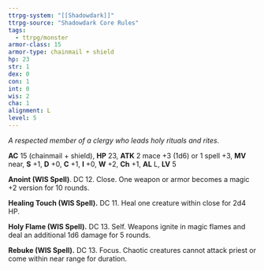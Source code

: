 ```yaml
---
ttrpg-system: "[[Shadowdark]]"
ttrpg-source: "Shadowdark Core Rules"
tags:
  - ttrpg/monster
armor-class: 15
armor-type: chainmail + shield
hp: 23
str: 1
dex: 0
con: 1
int: 0
wis: 2
cha: 1
alignment: L
level: 5
---
```


_A respected member of a clergy who leads holy rituals and rites._

**AC** 15 (chainmail + shield), **HP** 23, **ATK** 2 mace +3 (1d6) or 1 spell +3, **MV** near, **S** +1, **D** +0, **C** +1, **I** +0, **W** +2, **Ch** +1, **AL** L, **LV** 5

**Anoint (WIS Spell)**. DC 12. Close. One weapon or armor becomes a magic +2 version for 10 rounds. 

**Healing Touch (WIS Spell).** DC 11. Heal one creature within close for 2d4 HP. 

**Holy Flame (WIS Spell).** DC 13. Self. Weapons ignite in magic flames and deal an additional 1d6 damage for 5 rounds. 

**Rebuke (WIS Spell).** DC 13. Focus. Chaotic creatures cannot attack priest or come within near range for duration.

